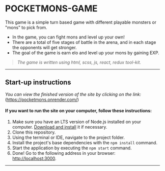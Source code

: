 # POCKETMONS-GAME

This game is a simple turn based game with different playable monsters or "mons" to pick from.

- In the game, you can fight mons and level up your own! 
- There are a total of five stages of battle in the arena, and in each stage the opponents will get stronger. 
- The goal of the game is earn elo and level up your mons by gaining EXP.

>*The game is written using html, scss, js, react, redux tool-kit.*

---


## Start-up instructions

*You can view the finished version of the site by clicking on the link:* 
(https://pocketmons.onrender.com/)

#### If you want to run the site on your computer, follow these instructions:
1. Make sure you have an LTS version of Node.js installed on your computer.
   [Download and install](https://nodejs.org/) it if necessary.
2. Clone this repository.
3. Using the terminal or IDE, navigate to the project folder.
4. Install the project's base dependencies with the `npm install` command.
5. Start the application by executing the `npm start` command.
6. Done! Go to the following address in your browser: [http://localhost:3000](http://localhost:3000).

---
